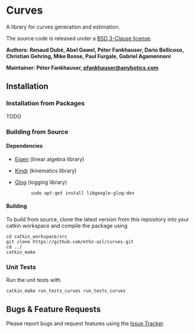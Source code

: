 # Curves

A library for curves generation and estimation.

The source code is released under a [BSD 3-Clause license](LICENSE).

**Authors: Renaud Dubé, Abel Gawel, Péter Fankhauser, Dario Bellicoso, Christian Gehring, Mike Bosse, Paul Furgale, Gabriel Agamennoni**

**Maintainer: Péter Fankhauser, pfankhauser@anybotics.com**

## Installation

### Installation from Packages

TODO

### Building from Source

#### Dependencies

- [Eigen](http://eigen.tuxfamily.org) (linear algebra library)
- [Kindr](https://github.com/ethz-asl/kindr.git) (kinematics library)
- [Glog](https://github.com/google/glog) (logging library)

			sudo apt-get install libgoogle-glog-dev

#### Building

To build from source, clone the latest version from this repository into your catkin workspace and compile the package using

	cd catkin_workspace/src
	git clone https://github.com/ethz-asl/curves.git
	cd ../
	catkin_make

### Unit Tests

Run the unit tests with

	catkin_make run_tests_curves run_tests_curves

## Bugs & Feature Requests

Please report bugs and request features using the [Issue Tracker](https://github.com/ethz-asl/curves/issues).
